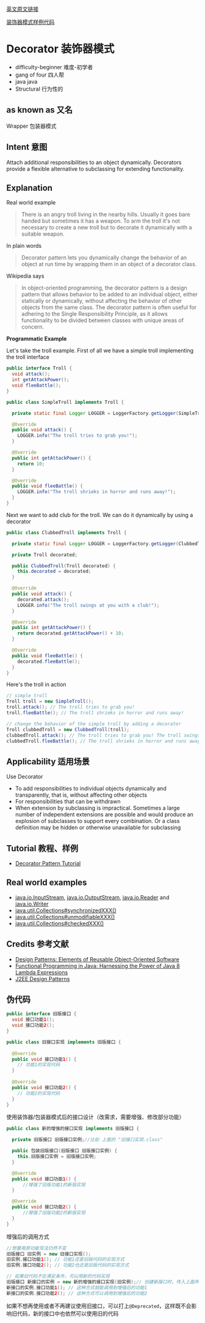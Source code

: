 [英文原文链接](https://java-design-patterns.com/patterns/decorator/)

[装饰器模式样例代码](https://github.com/iluwatar/java-design-patterns/tree/master/decorator)

# Decorator 装饰器模式
 * difficulty-beginner   难度-初学者
 * gang of four    四人帮
 * java java
 * Structural 行为性的

## as known as 又名
Wrapper 包装器模式

## Intent 意图
Attach additional responsibilities to an object dynamically. Decorators provide a flexible alternative to subclassing for extending functionality.

## Explanation

Real world example

> There is an angry troll living in the nearby hills. Usually it goes bare handed but sometimes it has a weapon. To arm the troll it's not necessary to create a new troll but to decorate it dynamically with a suitable weapon.

In plain words

> Decorator pattern lets you dynamically change the behavior of an object at run time by wrapping them in an object of a decorator class.

Wikipedia says

> In object-oriented programming, the decorator pattern is a design pattern that allows behavior to be added to an individual object, either statically or dynamically, without affecting the behavior of other objects from the same class. The decorator pattern is often useful for adhering to the Single Responsibility Principle, as it allows functionality to be divided between classes with unique areas of concern.

**Programmatic Example**

Let's take the troll example. First of all we have a simple troll implementing the troll interface

```java
public interface Troll {
  void attack();
  int getAttackPower();
  void fleeBattle();
}

public class SimpleTroll implements Troll {

  private static final Logger LOGGER = LoggerFactory.getLogger(SimpleTroll.class);

  @Override
  public void attack() {
    LOGGER.info("The troll tries to grab you!");
  }

  @Override
  public int getAttackPower() {
    return 10;
  }

  @Override
  public void fleeBattle() {
    LOGGER.info("The troll shrieks in horror and runs away!");
  }
}
```

Next we want to add club for the troll. We can do it dynamically by using a decorator

```java
public class ClubbedTroll implements Troll {

  private static final Logger LOGGER = LoggerFactory.getLogger(ClubbedTroll.class);

  private Troll decorated;

  public ClubbedTroll(Troll decorated) {
    this.decorated = decorated;
  }

  @Override
  public void attack() {
    decorated.attack();
    LOGGER.info("The troll swings at you with a club!");
  }

  @Override
  public int getAttackPower() {
    return decorated.getAttackPower() + 10;
  }

  @Override
  public void fleeBattle() {
    decorated.fleeBattle();
  }
}
```

Here's the troll in action

```java
// simple troll
Troll troll = new SimpleTroll();
troll.attack(); // The troll tries to grab you!
troll.fleeBattle(); // The troll shrieks in horror and runs away!

// change the behavior of the simple troll by adding a decorator
Troll clubbedTroll = new ClubbedTroll(troll);
clubbedTroll.attack(); // The troll tries to grab you! The troll swings at you with a club!
clubbedTroll.fleeBattle(); // The troll shrieks in horror and runs away!
```

## Applicability 适用场景

Use Decorator

- To add responsibilities to individual objects dynamically and transparently, that is, without affecting other objects
- For responsibilities that can be withdrawn
- When extension by subclassing is impractical. Sometimes a large number of independent extensions are possible and would produce an explosion of subclasses to support every combination. Or a class definition may be hidden or otherwise unavailable for subclassing

## Tutorial 教程、样例

- [Decorator Pattern Tutorial](https://www.journaldev.com/1540/decorator-design-pattern-in-java-example)

## Real world examples
 * [java.io.InputStream](http://docs.oracle.com/javase/8/docs/api/java/io/InputStream.html), [java.io.OutputStream](http://docs.oracle.com/javase/8/docs/api/java/io/OutputStream.html),
    [java.io.Reader](http://docs.oracle.com/javase/8/docs/api/java/io/Reader.html) and [java.io.Writer](http://docs.oracle.com/javase/8/docs/api/java/io/Writer.html)
 * [java.util.Collections#synchronizedXXX()](http://docs.oracle.com/javase/8/docs/api/java/util/Collections.html#synchronizedCollection-java.util.Collection-)
 * [java.util.Collections#unmodifiableXXX()](http://docs.oracle.com/javase/8/docs/api/java/util/Collections.html#unmodifiableCollection-java.util.Collection-)
 * [java.util.Collections#checkedXXX()](http://docs.oracle.com/javase/8/docs/api/java/util/Collections.html#checkedCollection-java.util.Collection-java.lang.Class-)

## Credits 参考文献
* [Design Patterns: Elements of Reusable Object-Oriented Software](http://www.amazon.com/Design-Patterns-Elements-Reusable-Object-Oriented/dp/0201633612)
* [Functional Programming in Java: Harnessing the Power of Java 8 Lambda Expressions](http://www.amazon.com/Functional-Programming-Java-Harnessing-Expressions/dp/1937785467/ref=sr_1_1)
* [J2EE Design Patterns](http://www.amazon.com/J2EE-Design-Patterns-William-Crawford/dp/0596004273/ref=sr_1_2)

## 伪代码

```java
public interface 旧版接口 {
  void 接口功能1();
  void 接口功能2();
}

public class 旧接口实现 implements 旧版接口 {
    
  @Override
  public void 接口功能1() {
    // 功能1的实现代码
  }
    
  @Override
  public void 接口功能2() {
    // 功能2的实现代码
  }
}
```

使用装饰器/包装器模式后的接口设计（改需求，需要增强、修改部分功能）

```java
public class 新的增强的接口实现 implements 旧版接口 {

  private 旧版接口 旧版接口实例;//比如 上面的 "旧接口实现.class"

  public 包装旧版接口(旧版接口 旧版接口实例) {
    this.旧版接口实例 = 旧版接口实例;
  }

  @Override
  public void 接口功能1() {
      //增强了旧版功能1的新版实现
  }

  @Override
  public void 接口功能2() {
      //增强了旧版功能2的新版实现
  }
}
```

增强后的调用方式

```java
//想要用原功能写法仍然不变
旧版接口 旧实例 = new 旧接口实现();
旧实例.接口功能1(); // 功能1还是旧版代码的实现方式
旧实例.接口功能2(); // 功能2也还是旧版代码的实现方式

// 如果旧代码不在满足条件，可以用新的代码实现
旧版接口 新接口的实例 = new 新的增强的接口实现(旧实例);// 创建新接口时，传入上面声明的"旧实例"变量
新接口的实例.接口功能1(); // 这种方式就能调用到增强后的功能1
新接口的实例.接口功能2(); // 这种方式可以调用到增强后的功能2

```

如果不想再使用或者不再建议使用旧接口，可以打上```@Deprecated```，这样既不会影响旧代码，新的接口中也依然可以使用旧的代码